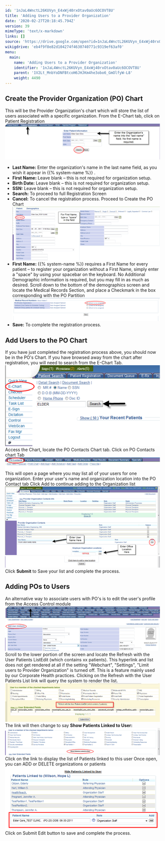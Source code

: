 ```yaml
---
id: '1nJaL4WnctL26KUVyn_E4xWj40rxOtav0aUc6OCOVT8U'
title: 'Adding Users to a Provider Organization'
date: '2020-02-27T20:18:45.794Z'
version: 39
mimeType: 'text/x-markdown'
links: []
source: 'https://drive.google.com/open?id=1nJaL4WnctL26KUVyn_E4xWj40rxOtav0aUc6OCOVT8U'
wikigdrive: 'eb4f9f8e82d104274f4630740771c9319ef63af0'
menu:
  main:
    name: 'Adding Users to a Provider Organization'
    identifier: '1nJaL4WnctL26KUVyn_E4xWj40rxOtav0aUc6OCOVT8U'
    parent: '1V2Lt_MnbYoDNFBtcoH6JHJKm4he3obo6_GmOlfyW-L8'
    weight: 4490
---
```

## Create the Provider Organization (PO) Chart

This will be the Provider Organization's chart which will store the list of users associated with a specific organization. From the E-Chart tab, click on Patient Registration
![](adding-users-to-a-provider-organization.assets/10000201000004D90000011F319F47CAAD161E67.png)
* <strong>Last Name:</strong> Enter the organization's name in the last name field, as you wish it appear in {{% system-name %}} .
* <strong>First Name:</strong> Leave blank – this is not required for organization setup.
* <strong>Birth Date:</strong> Leave blank – this is not required for organization setup.
* <strong>SSN:</strong> Leave blank – this is not required for organization setup.
* <strong>Search:</strong> To proceed to full Registration Screen
* <strong>Cancel:</strong> To cancel the registration process.
Proceed to Create the PO Chart
![](adding-users-to-a-provider-organization.assets/1000020100000532000001E28F3BCFAF4DC6422F.png)
* <strong>First Name:</strong> {{% system-name %}} requires a First Name for every patient – to register your organization without a First Name, simply enter a "space" by using your spacebar on the keyboard. No Additional Demographic information is required, but you may fill in as much as desired. Scroll down to the bottom of the demographics screen and locate the Medical Records Section, and place a Checkmark in the box corresponding with the PO Partition
![](adding-users-to-a-provider-organization.assets/1000020100000530000000D106487C815183EBF0.png)
* <strong>Save:</strong> To complete the registration process.

## Add Users to the PO Chart

If you have just completed the registration process above, you should now be in the PO's Chart. If you have browsed away from the chart after registration, you will need to search from the E-Chart Tab.
![](adding-users-to-a-provider-organization.assets/10000201000002440000012DC147A8373FBA6080.png)
Access the Chart, locate the PO Contacts Chart tab.
Click on PO Contacts chart Tab
![](adding-users-to-a-provider-organization.assets/100002010000038D0000004809626DD87222385C.png)
This will open a page where you may list all of your users for one organization.
Enter your user's name and organization location into the PO Contact tab
Click Add to continue adding to the Organization list
![](adding-users-to-a-provider-organization.assets/10000201000005560000025DBADCBA9B209CD3FC.png)
![](adding-users-to-a-provider-organization.assets/10000201000004EF0000005EC7A30DD6382E6D4B.png)
Click **Submit** to Save your list and complete the process.

## Adding POs to Users

An alternative way to associate users with PO's is to edit the user's profile from the Access Control module
![](adding-users-to-a-provider-organization.assets/10000201000004E300000167ACBBD8BB32627C45.png)
Scroll to the lower portion of the screen and locate the Refresh with the User Patients ListEdit (which contains xx patients). This hyperlink and list does not get rendered at all if the setting "Webchart", "Settings", "Limit users to Provider Organization" is turned off. This is a feature mainly used by our Corporate Health practices. Clicking on the Refresh with the User Patients List link will query the system to render the list.
![](adding-users-to-a-provider-organization.assets/10000201000004DB00000134B188D6291D7FC3A8.png)
The link will then change to say **Show Patients Linked to User:**
![](adding-users-to-a-provider-organization.assets/10000201000004FE000000E0A438C4A9324B18D2.png)
Click on the link to display the list of Patients linked to this user
Once open, you can ADD or DELETE organizations or patients
![](adding-users-to-a-provider-organization.assets/100002010000028D000001099BE8A3960D7866BD.png)
Click on Submit Edit button to save and complete the process.
